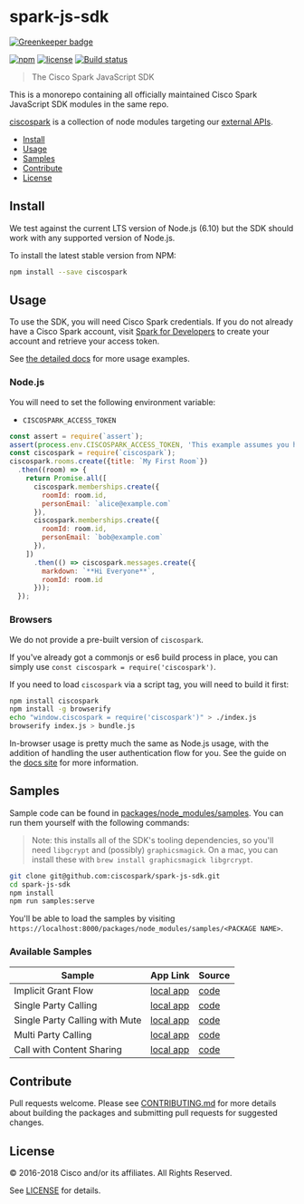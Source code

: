 # spark-js-sdk

[![Greenkeeper badge](https://badges.greenkeeper.io/ciscospark/spark-js-sdk.svg)](https://greenkeeper.io/)

[![npm](https://img.shields.io/npm/v/ciscospark.svg?maxAge=86400)](https://www.npmjs.com/package/ciscospark)
[![license](https://img.shields.io/github/license/ciscospark/spark-js-sdk.svg)](https://github.com/ciscospark/spark-js-sdk/blob/master/LICENSE)
[![Build status](https://ci.appveyor.com/api/projects/status/tb1i5vdhy5e3xsgv/branch/master?svg=true)](https://ci.appveyor.com/project/ianwremmel/spark-js-sdk/branch/master)

> The Cisco Spark JavaScript SDK

This is a monorepo containing all officially maintained Cisco Spark JavaScript SDK modules in the same repo.

[ciscospark](/packages/node_modules/ciscospark) is a collection of node modules targeting our [external APIs](https://developers.ciscospark.com).

- [Install](#install)
- [Usage](#usage)
- [Samples](#samples)
- [Contribute](#contribute)
- [License](#license)

## Install

We test against the current LTS version of Node.js (6.10) but the SDK should work with any supported version of Node.js.

To install the latest stable version from NPM:

```bash
npm install --save ciscospark
```

## Usage

To use the SDK, you will need Cisco Spark credentials. If you do not already have a Cisco Spark account, visit
[Spark for Developers](https://developer.ciscospark.com/) to create your account and retrieve your access token.

See [the detailed docs](https://ciscospark.github.io/spark-js-sdk/) for more usage examples.

### Node.js

You will need to set the following environment variable:
- `CISCOSPARK_ACCESS_TOKEN`

```javascript
const assert = require(`assert`);
assert(process.env.CISCOSPARK_ACCESS_TOKEN, 'This example assumes you have set your access token as an environment variable');
const ciscospark = require(`ciscospark`);
ciscospark.rooms.create({title: `My First Room`})
  .then((room) => {
    return Promise.all([
      ciscospark.memberships.create({
        roomId: room.id,
        personEmail: `alice@example.com`
      }),
      ciscospark.memberships.create({
        roomId: room.id,
        personEmail: `bob@example.com`
      }),
    ])
      .then(() => ciscospark.messages.create({
        markdown: `**Hi Everyone**`,
        roomId: room.id
      }));
  });
```

### Browsers

We do not provide a pre-built version of `ciscospark`.

If you've already got a commonjs or es6 build process in place, you can simply
use `const ciscospark = require('ciscospark')`.

If you need to load `ciscospark` via a script tag, you will need to build it first:

```bash
npm install ciscospark
npm install -g browserify
echo "window.ciscospark = require('ciscospark')" > ./index.js
browserify index.js > bundle.js
```

In-browser usage is pretty much the same as Node.js usage, with the addition of handling
the user authentication flow for you. See the guide on the
[docs site](https://ciscospark.github.io/spark-js-sdk/guides/browsers/) for more information.

## Samples

Sample code can be found in [packages/node_modules/samples](./packages/node_modules/samples). You can run them yourself with the following commands:

> Note: this installs all of the SDK's tooling dependencies, so you'll need `libgcrypt` and (possibly) `graphicsmagick`. On a mac, you can install these with `brew install graphicsmagick libgrcrypt`.

```bash
git clone git@github.com:ciscospark/spark-js-sdk.git
cd spark-js-sdk
npm install
npm run samples:serve
```

You'll be able to load the samples by visiting `https://localhost:8000/packages/node_modules/samples/<PACKAGE NAME>`.

### Available Samples

| Sample | App Link | Source |
| ------ | -------- | ------ |
| Implicit Grant Flow | [local app](https://localhost:8000/packages/node_modules/samples/browser-auth-implicit) | [code](./packages/node_modules/samples/browser-auth-implicit) |
| Single Party Calling | [local app](https://localhost:8000/packages/node_modules/samples/browser-single-party-call) | [code](./packages/node_modules/samples/browser-single-party-call) |
| Single Party Calling with Mute | [local app](https://localhost:8000/packages/node_modules/samples/browser-single-party-call-with-mute) | [code](./packages/node_modules/samples/browser-single-party-call-with-mute) |
| Multi Party Calling | [local app](https://localhost:8000/packages/node_modules/samples/browser-multi-party-call) | [code](./packages/node_modules/samples/browser-multi-party-call) |
| Call with Content Sharing | [local app](https://localhost:8000/packages/node_modules/samples/browser-call-with-screenshare) | [code](./packages/node_modules/samples/browser-call-with-screenshare) |

## Contribute

Pull requests welcome. Please see [CONTRIBUTING.md](./CONTRIBUTING.md) for more details about building the packages
and submitting pull requests for suggested changes.

## License

© 2016-2018 Cisco and/or its affiliates. All Rights Reserved.

See [LICENSE](LICENSE) for details.
